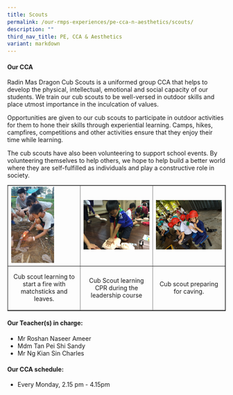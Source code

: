 ```yaml
---
title: Scouts
permalink: /our-rmps-experiences/pe-cca-n-aesthetics/scouts/
description: ""
third_nav_title: PE, CCA & Aesthetics
variant: markdown
---
```

<h4><strong>Our CCA</strong></h4>
<p>Radin Mas Dragon Cub Scouts is a uniformed group CCA that helps to develop the physical, intellectual, emotional and social capacity of our students. We train our cub scouts to be well-versed in outdoor skills and place utmost importance in the inculcation of values.</p>
<p>Opportunities are given to our cub scouts to participate in outdoor activities for them to hone their skills through experiential learning. Camps, hikes, campfires, competitions and other activities ensure that they enjoy their time while learning.</p>
<p>The cub scouts have also been volunteering to support school events. By volunteering themselves to help others, we hope to help build a better world where they are self-fulfilled as individuals and play a constructive role in society.</p>
<table style="border-collapse: collapse; width: 100%;" border="1">
<tbody>
<tr>
<td style="width: 33.3333%;"><img style="width: 65%;" src="/images/scout1.jpg"></td>
<td style="width: 33.3333%;"><img src="/images/scout2.jpg"></td>
<td style="width: 33.3333%;"><img src="/images/scout3.jpg"></td>
</tr>
<tr>
<td style="width: 33.3333%; text-align: center;">
<p>Cub scout learning to start a fire with matchsticks and leaves.</p>
</td>
<td style="width: 33.3333%; text-align: center;">
<p>Cub Scout learning CPR during the leadership course</p>
</td>
<td style="width: 33.3333%; text-align: center;">
<p>Cub scout preparing for caving.</p>
</td>
</tr>
</tbody>
</table>
<h4><strong>Our Teacher(s) in charge:</strong></h4>
<ul>
<li>Mr Roshan Naseer Ameer</li>
<li>Mdm Tan Pei Shi Sandy</li>
	<li>Mr Ng Kian Sin Charles</li>
</ul>
<h4><strong>Our CCA schedule:</strong></h4>
<ul>
<li>Every Monday, 2.15 pm - 4.15pm</li>
</ul>